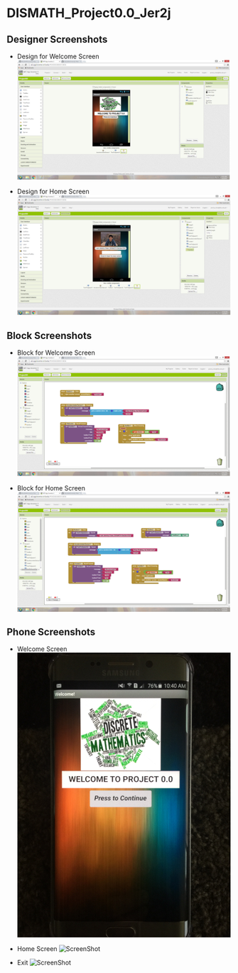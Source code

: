 # DISMATH_Project0.0_Jer2j

## Designer Screenshots
- Design for Welcome Screen
![ScreenShot](Welcome.png)

- Design for Home Screen
![ScreenShot](Screen1.png)

## Block Screenshots
- Block for Welcome Screen
![ScreenShot](welcome.block.png)

- Block for Home Screen
![ScreenShot](screen1block.png)

## Phone Screenshots
- Welcome Screen
![ScreenShot](Phone1.jpg)

- Home Screen
![ScreenShot](Phone2.JP)

- Exit
![ScreenShot](Phone3.JP)
